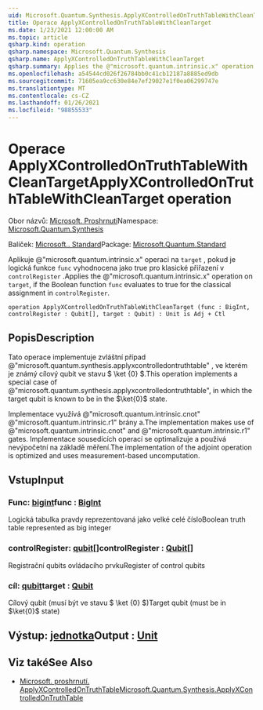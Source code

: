 ```yaml
---
uid: Microsoft.Quantum.Synthesis.ApplyXControlledOnTruthTableWithCleanTarget
title: Operace ApplyXControlledOnTruthTableWithCleanTarget
ms.date: 1/23/2021 12:00:00 AM
ms.topic: article
qsharp.kind: operation
qsharp.namespace: Microsoft.Quantum.Synthesis
qsharp.name: ApplyXControlledOnTruthTableWithCleanTarget
qsharp.summary: Applies the @"microsoft.quantum.intrinsic.x" operation on `target`, if the Boolean function `func` evaluates to true for the classical assignment in `controlRegister`.
ms.openlocfilehash: a54544cd026f26784bb0c41cb12187a8885ed9db
ms.sourcegitcommit: 71605ea9cc630e84e7ef29027e1f0ea06299747e
ms.translationtype: MT
ms.contentlocale: cs-CZ
ms.lasthandoff: 01/26/2021
ms.locfileid: "98855533"
---
```

# <a name="applyxcontrolledontruthtablewithcleantarget-operation"></a><span data-ttu-id="f3b5b-102">Operace ApplyXControlledOnTruthTableWithCleanTarget</span><span class="sxs-lookup"><span data-stu-id="f3b5b-102">ApplyXControlledOnTruthTableWithCleanTarget operation</span></span>

<span data-ttu-id="f3b5b-103">Obor názvů: [Microsoft. Proshrnutí](xref:Microsoft.Quantum.Synthesis)</span><span class="sxs-lookup"><span data-stu-id="f3b5b-103">Namespace: [Microsoft.Quantum.Synthesis](xref:Microsoft.Quantum.Synthesis)</span></span>

<span data-ttu-id="f3b5b-104">Balíček: [Microsoft.. Standard](https://nuget.org/packages/Microsoft.Quantum.Standard)</span><span class="sxs-lookup"><span data-stu-id="f3b5b-104">Package: [Microsoft.Quantum.Standard](https://nuget.org/packages/Microsoft.Quantum.Standard)</span></span>


<span data-ttu-id="f3b5b-105">Aplikuje @"microsoft.quantum.intrinsic.x" operaci na `target` , pokud je logická funkce `func` vyhodnocena jako true pro klasické přiřazení v `controlRegister` .</span><span class="sxs-lookup"><span data-stu-id="f3b5b-105">Applies the @"microsoft.quantum.intrinsic.x" operation on `target`, if the Boolean function `func` evaluates to true for the classical assignment in `controlRegister`.</span></span>

```qsharp
operation ApplyXControlledOnTruthTableWithCleanTarget (func : BigInt, controlRegister : Qubit[], target : Qubit) : Unit is Adj + Ctl
```


## <a name="description"></a><span data-ttu-id="f3b5b-106">Popis</span><span class="sxs-lookup"><span data-stu-id="f3b5b-106">Description</span></span>

<span data-ttu-id="f3b5b-107">Tato operace implementuje zvláštní případ @"microsoft.quantum.synthesis.applyxcontrolledontruthtable" , ve kterém je známý cílový qubit ve stavu $ \ket {0} $.</span><span class="sxs-lookup"><span data-stu-id="f3b5b-107">This operation implements a special case of @"microsoft.quantum.synthesis.applyxcontrolledontruthtable", in which the target qubit is known to be in the $\ket{0}$ state.</span></span>

<span data-ttu-id="f3b5b-108">Implementace využívá @"microsoft.quantum.intrinsic.cnot" @"microsoft.quantum.intrinsic.r1" brány a.</span><span class="sxs-lookup"><span data-stu-id="f3b5b-108">The implementation makes use of @"microsoft.quantum.intrinsic.cnot" and @"microsoft.quantum.intrinsic.r1" gates.</span></span>  <span data-ttu-id="f3b5b-109">Implementace sousedících operací se optimalizuje a používá nevýpočetní na základě měření.</span><span class="sxs-lookup"><span data-stu-id="f3b5b-109">The implementation of the adjoint operation is optimized and uses measurement-based uncomputation.</span></span>

## <a name="input"></a><span data-ttu-id="f3b5b-110">Vstup</span><span class="sxs-lookup"><span data-stu-id="f3b5b-110">Input</span></span>

### <a name="func--bigint"></a><span data-ttu-id="f3b5b-111">Func: [bigint](xref:microsoft.quantum.lang-ref.bigint)</span><span class="sxs-lookup"><span data-stu-id="f3b5b-111">func : [BigInt](xref:microsoft.quantum.lang-ref.bigint)</span></span>

<span data-ttu-id="f3b5b-112">Logická tabulka pravdy reprezentovaná jako velké celé číslo</span><span class="sxs-lookup"><span data-stu-id="f3b5b-112">Boolean truth table represented as big integer</span></span>


### <a name="controlregister--qubit"></a><span data-ttu-id="f3b5b-113">controlRegister: [qubit](xref:microsoft.quantum.lang-ref.qubit)[]</span><span class="sxs-lookup"><span data-stu-id="f3b5b-113">controlRegister : [Qubit](xref:microsoft.quantum.lang-ref.qubit)[]</span></span>

<span data-ttu-id="f3b5b-114">Registrační qubits ovládacího prvku</span><span class="sxs-lookup"><span data-stu-id="f3b5b-114">Register of control qubits</span></span>


### <a name="target--qubit"></a><span data-ttu-id="f3b5b-115">cíl: [qubit](xref:microsoft.quantum.lang-ref.qubit)</span><span class="sxs-lookup"><span data-stu-id="f3b5b-115">target : [Qubit](xref:microsoft.quantum.lang-ref.qubit)</span></span>

<span data-ttu-id="f3b5b-116">Cílový qubit (musí být ve stavu $ \ket {0} $)</span><span class="sxs-lookup"><span data-stu-id="f3b5b-116">Target qubit (must be in $\ket{0}$ state)</span></span>



## <a name="output--unit"></a><span data-ttu-id="f3b5b-117">Výstup: [jednotka](xref:microsoft.quantum.lang-ref.unit)</span><span class="sxs-lookup"><span data-stu-id="f3b5b-117">Output : [Unit](xref:microsoft.quantum.lang-ref.unit)</span></span>



## <a name="see-also"></a><span data-ttu-id="f3b5b-118">Viz také</span><span class="sxs-lookup"><span data-stu-id="f3b5b-118">See Also</span></span>

- [<span data-ttu-id="f3b5b-119">Microsoft. proshrnutí. ApplyXControlledOnTruthTable</span><span class="sxs-lookup"><span data-stu-id="f3b5b-119">Microsoft.Quantum.Synthesis.ApplyXControlledOnTruthTable</span></span>](xref:Microsoft.Quantum.Synthesis.ApplyXControlledOnTruthTable)